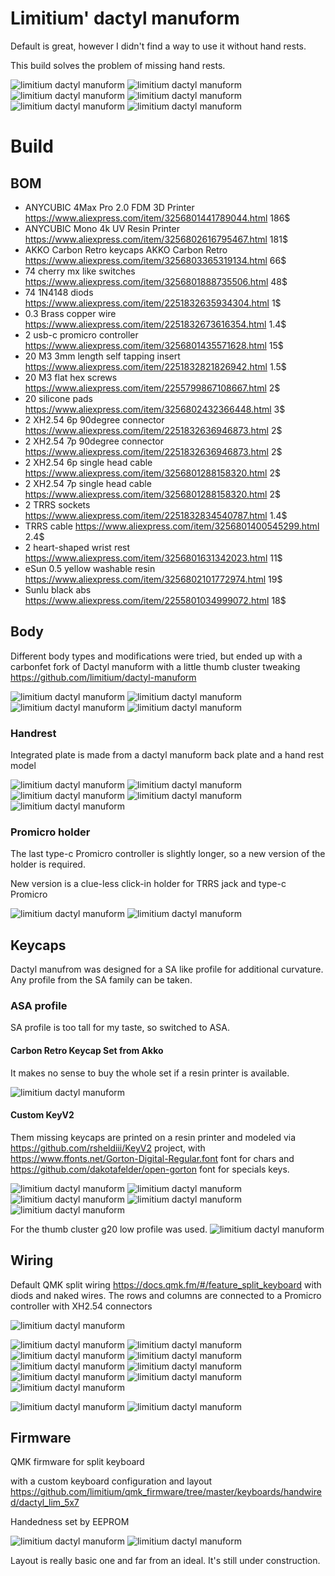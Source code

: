 # Limitium' dactyl manuform
Default is great, however I didn't find a way to use it without hand rests. 

This build solves the problem of missing hand rests.

![limitium dactyl manuform](https://raw.githubusercontent.com/limitium/limitium-datcyl-manuform/main/gallery/20220822.jpg)
![limitium dactyl manuform](https://raw.githubusercontent.com/limitium/limitium-datcyl-manuform/main/gallery/20220822_8.jpg)
![limitium dactyl manuform](https://raw.githubusercontent.com/limitium/limitium-datcyl-manuform/main/gallery/20220822_9.jpg)
![limitium dactyl manuform](https://raw.githubusercontent.com/limitium/limitium-datcyl-manuform/main/gallery/20220822_5.jpg)
![limitium dactyl manuform](https://raw.githubusercontent.com/limitium/limitium-datcyl-manuform/main/gallery/20220822_4.jpg)
![limitium dactyl manuform](https://raw.githubusercontent.com/limitium/limitium-datcyl-manuform/main/gallery/20220822_10.jpg)

# Build

## BOM
* ANYCUBIC 4Max Pro 2.0 FDM 3D Printer        https://www.aliexpress.com/item/3256801441789044.html 186$
* ANYCUBIC Mono 4k UV Resin Printer           https://www.aliexpress.com/item/3256802616795467.html 181$
* AKKO Carbon Retro keycaps AKKO Carbon Retro https://www.aliexpress.com/item/3256803365319134.html 66$
* 74 cherry mx like switches                  https://www.aliexpress.com/item/3256801888735506.html 48$
* 74 1N4148 diods                             https://www.aliexpress.com/item/2251832635934304.html 1$
* 0.3 Brass copper wire                       https://www.aliexpress.com/item/2251832673616354.html 1.4$
* 2 usb-c promicro controller                 https://www.aliexpress.com/item/3256801435571628.html 15$
* 20 M3 3mm length self tapping insert        https://www.aliexpress.com/item/2251832821826942.html 1.5$
* 20 M3 flat hex screws                       https://www.aliexpress.com/item/2255799867108667.html 2$
* 20 silicone pads                            https://www.aliexpress.com/item/3256802432366448.html 3$
* 2 XH2.54 6p 90degree connector              https://www.aliexpress.com/item/2251832636946873.html 2$
* 2 XH2.54 7p 90degree connector              https://www.aliexpress.com/item/2251832636946873.html 2$
* 2 XH2.54 6p single head cable               https://www.aliexpress.com/item/3256801288158320.html 2$
* 2 XH2.54 7p single head cable               https://www.aliexpress.com/item/3256801288158320.html 2$
* 2 TRRS sockets                              https://www.aliexpress.com/item/2251832834540787.html 1.4$
* TRRS cable                                  https://www.aliexpress.com/item/3256801400545299.html 2.4$
* 2 heart-shaped wrist rest                   https://www.aliexpress.com/item/3256801631342023.html 11$
* eSun 0.5 yellow washable resin              https://www.aliexpress.com/item/3256802101772974.html 19$
* Sunlu black abs                             https://www.aliexpress.com/item/2255801034999072.html 18$


## Body
Different body types and modifications were tried, but ended up with a carbonfet fork of Dactyl manuform with a little thumb cluster tweaking https://github.com/limitium/dactyl-manuform

![limitium dactyl manuform](https://github.com/limitium/limitium-datcyl-manuform/raw/main/gallery/20211014.jpg)
![limitium dactyl manuform](https://github.com/limitium/limitium-datcyl-manuform/raw/main/gallery/20211106.jpg)
![limitium dactyl manuform](https://github.com/limitium/limitium-datcyl-manuform/raw/main/gallery/20211109.jpg)
![limitium dactyl manuform](https://github.com/limitium/limitium-datcyl-manuform/raw/main/gallery/20211111.jpg)

### Handrest
Integrated plate is made from a dactyl manuform back plate and a hand rest model

![limitium dactyl manuform](https://raw.githubusercontent.com/limitium/limitium-datcyl-manuform/main/gallery/20220511.jpg)
![limitium dactyl manuform](https://raw.githubusercontent.com/limitium/limitium-datcyl-manuform/main/gallery/20220511_2.jpg)
![limitium dactyl manuform](https://raw.githubusercontent.com/limitium/limitium-datcyl-manuform/main/gallery/20220512.jpg)
![limitium dactyl manuform](https://raw.githubusercontent.com/limitium/limitium-datcyl-manuform/main/gallery/20220513.jpg)
![limitium dactyl manuform](https://raw.githubusercontent.com/limitium/limitium-datcyl-manuform/main/gallery/20220517.jpg)

### Promicro holder

The last type-c Promicro controller is slightly longer, so a new version of the holder is required.

New version is a clue-less click-in holder for TRRS jack and type-c Promicro

![limitium dactyl manuform](https://raw.githubusercontent.com/limitium/limitium-datcyl-manuform/main/gallery/promicro_holder.png)
![limitium dactyl manuform](https://github.com/limitium/limitium-datcyl-manuform/raw/main/gallery/20220517_2.jpg)

## Keycaps

Dactyl manufrom was designed for a SA like profile for additional curvature. Any profile from the SA family can be taken.

### ASA profile

SA profile is too tall for my taste, so switched to ASA.

#### Carbon Retro Keycap Set from Akko
It makes no sense to buy the whole set if a resin printer is available.

![limitium dactyl manuform](https://github.com/limitium/limitium-datcyl-manuform/raw/main/gallery/20211008.jpg)

#### Custom KeyV2 
Them missing keycaps are printed on a resin printer and modeled via https://github.com/rsheldiii/KeyV2 project, with https://www.ffonts.net/Gorton-Digital-Regular.font font for chars and https://github.com/dakotafelder/open-gorton font for specials keys.

![limitium dactyl manuform](https://github.com/limitium/limitium-datcyl-manuform/raw/main/gallery/20220428.jpg)
![limitium dactyl manuform](https://github.com/limitium/limitium-datcyl-manuform/raw/main/gallery/20220501.jpg)
![limitium dactyl manuform](https://github.com/limitium/limitium-datcyl-manuform/raw/main/gallery/20220519_2.jpg)
![limitium dactyl manuform](https://github.com/limitium/limitium-datcyl-manuform/raw/main/gallery/20220123.jpg)
![limitium dactyl manuform](https://github.com/limitium/limitium-datcyl-manuform/raw/main/gallery/20220428_2.jpg)

For the thumb cluster g20 low profile was used.
![limitium dactyl manuform](https://github.com/limitium/limitium-datcyl-manuform/raw/main/gallery/thumb_model.png)

## Wiring
Default QMK split wiring https://docs.qmk.fm/#/feature_split_keyboard with diods and naked wires. The rows and columns are connected to a Promicro controller with XH2.54 connectors

![limitium dactyl manuform](https://github.com/limitium/limitium-datcyl-manuform/raw/main/gallery/wiring.jpg)


![limitium dactyl manuform](https://github.com/limitium/limitium-datcyl-manuform/raw/main/gallery/20211112_3.jpg)
![limitium dactyl manuform](https://github.com/limitium/limitium-datcyl-manuform/raw/main/gallery/20211112_4.jpg)
![limitium dactyl manuform](https://github.com/limitium/limitium-datcyl-manuform/raw/main/gallery/20211112_5.jpg)
![limitium dactyl manuform](https://github.com/limitium/limitium-datcyl-manuform/raw/main/gallery/20211112_6.jpg)
![limitium dactyl manuform](https://github.com/limitium/limitium-datcyl-manuform/raw/main/gallery/20211113_2.jpg)
![limitium dactyl manuform](https://github.com/limitium/limitium-datcyl-manuform/raw/main/gallery/20211113_3.jpg)
![limitium dactyl manuform](https://github.com/limitium/limitium-datcyl-manuform/raw/main/gallery/20211113.jpg)
![limitium dactyl manuform](https://github.com/limitium/limitium-datcyl-manuform/raw/main/gallery/20211121_4.jpg)
![limitium dactyl manuform](https://github.com/limitium/limitium-datcyl-manuform/raw/main/gallery/20211203_3.jpg)


![limitium dactyl manuform](https://github.com/limitium/limitium-datcyl-manuform/raw/main/gallery/20220507.jpg)
![limitium dactyl manuform](https://github.com/limitium/limitium-datcyl-manuform/raw/main/gallery/20220518.jpg)

## Firmware
QMK firmware for split keyboard

with a custom keyboard configuration and layout https://github.com/limitium/qmk_firmware/tree/master/keyboards/handwired/dactyl_lim_5x7

Handedness set by EEPROM

![limitium dactyl manuform](https://github.com/limitium/limitium-datcyl-manuform/raw/main/gallery/layout_firmware.png)
![limitium dactyl manuform](https://github.com/limitium/limitium-datcyl-manuform/raw/main/gallery/20220519.jpg)

Layout is really basic one and far from an ideal. It's still under construction.
